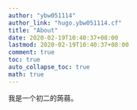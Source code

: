 ```yaml
---
author: "ybw051114"
author_link: "hugo.ybw051114.cf"
title: "About"
date: 2020-02-19T10:40:37+08:00
lastmod: 2020-02-19T10:40:37+08:00
comment: true
toc: true
auto_collapse_toc: true
math: true
---
```


<!--more-->

我是一个初二的蒟蒻。

